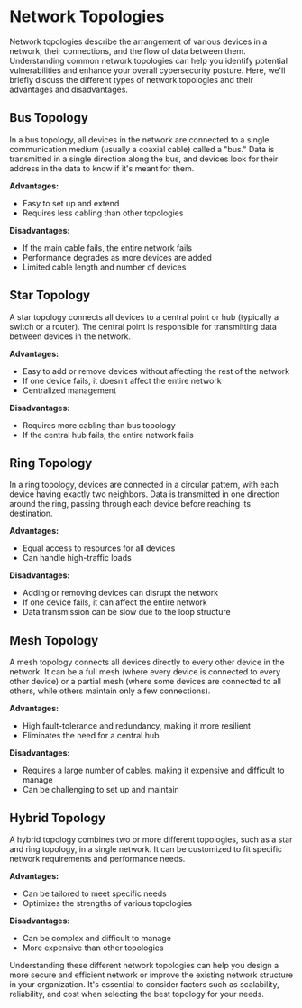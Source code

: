 # Network Topologies

Network topologies describe the arrangement of various devices in a network, their connections, and the flow of data between them. Understanding common network topologies can help you identify potential vulnerabilities and enhance your overall cybersecurity posture. Here, we'll briefly discuss the different types of network topologies and their advantages and disadvantages.

## Bus Topology

In a bus topology, all devices in the network are connected to a single communication medium (usually a coaxial cable) called a "bus." Data is transmitted in a single direction along the bus, and devices look for their address in the data to know if it's meant for them.

**Advantages:**

- Easy to set up and extend
- Requires less cabling than other topologies

**Disadvantages:**

- If the main cable fails, the entire network fails
- Performance degrades as more devices are added
- Limited cable length and number of devices

## Star Topology

A star topology connects all devices to a central point or hub (typically a switch or a router). The central point is responsible for transmitting data between devices in the network.

**Advantages:**

- Easy to add or remove devices without affecting the rest of the network
- If one device fails, it doesn't affect the entire network
- Centralized management

**Disadvantages:**

- Requires more cabling than bus topology
- If the central hub fails, the entire network fails

## Ring Topology

In a ring topology, devices are connected in a circular pattern, with each device having exactly two neighbors. Data is transmitted in one direction around the ring, passing through each device before reaching its destination.

**Advantages:**

- Equal access to resources for all devices
- Can handle high-traffic loads

**Disadvantages:**

- Adding or removing devices can disrupt the network
- If one device fails, it can affect the entire network
- Data transmission can be slow due to the loop structure

## Mesh Topology

A mesh topology connects all devices directly to every other device in the network. It can be a full mesh (where every device is connected to every other device) or a partial mesh (where some devices are connected to all others, while others maintain only a few connections).

**Advantages:**

- High fault-tolerance and redundancy, making it more resilient
- Eliminates the need for a central hub

**Disadvantages:**

- Requires a large number of cables, making it expensive and difficult to manage
- Can be challenging to set up and maintain

## Hybrid Topology

A hybrid topology combines two or more different topologies, such as a star and ring topology, in a single network. It can be customized to fit specific network requirements and performance needs.

**Advantages:**

- Can be tailored to meet specific needs
- Optimizes the strengths of various topologies

**Disadvantages:**

- Can be complex and difficult to manage
- More expensive than other topologies

Understanding these different network topologies can help you design a more secure and efficient network or improve the existing network structure in your organization. It's essential to consider factors such as scalability, reliability, and cost when selecting the best topology for your needs.
